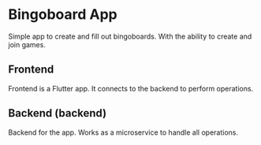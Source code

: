 # Bingoboard App

Simple app to create and fill out bingoboards. With the ability to create and join games.

## Frontend

Frontend is a Flutter app. It connects to the backend to perform operations.

## Backend (backend)

Backend for the app. Works as a microservice to handle all operations.
